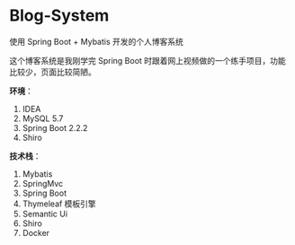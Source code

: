 # Blog-System
使用 Spring Boot + Mybatis 开发的个人博客系统

这个博客系统是我刚学完 Spring Boot 时跟着网上视频做的一个练手项目，功能比较少，页面比较简陋。





**环境**：

1. IDEA
2. MySQL 5.7
3. Spring Boot 2.2.2
4. Shiro

**技术栈**：

1. Mybatis
2. SpringMvc
3. Spring Boot
4. Thymeleaf 模板引擎
5. Semantic Ui
6. Shiro
7. Docker